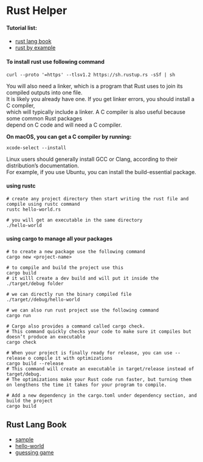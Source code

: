 # Rust Helper

#### Tutorial list:
- [rust lang book](https://doc.rust-lang.org/stable/book/title-page.html)
- [rust by example](https://doc.rust-lang.org/rust-by-example/index.html)


#### To install rust use following command
```
curl --proto '=https' --tlsv1.2 https://sh.rustup.rs -sSf | sh
```
You will also need a linker, which is a program that Rust uses to join its compiled outputs into one file. </br>
It is likely you already have one. If you get linker errors, you should install a C compiler, </br>
which will typically include a linker. A C compiler is also useful because some common Rust packages </br>
depend on C code and will need a C compiler. </br>

**On macOS, you can get a C compiler by running:** </br>
```
xcode-select --install
```
Linux users should generally install GCC or Clang, according to their distribution’s documentation. </br>
For example, if you use Ubuntu, you can install the build-essential package. </br>

#### using rustc
```
# create any project directory then start writing the rust file and compile using rustc command
rustc hello-world.rs

# you will get an executable in the same directory
./hello-world
```

#### using cargo to manage all your packages
```
# to create a new package use the following command
cargo new <project-name>

# to compile and build the project use this
cargo build
# it willl create a dev build and will put it inside the ./target/debug folder

# we can directly run the binary compiled file
./target//debug/hello-world

# we can also run rust project use the following command
cargo run

# Cargo also provides a command called cargo check. 
# This command quickly checks your code to make sure it compiles but doesn’t produce an executable
cargo check

# When your project is finally ready for release, you can use --release o compile it with optimizations
cargo build --release
# This command will create an executable in target/release instead of target/debug. 
# The optimizations make your Rust code run faster, but turning them on lengthens the time it takes for your program to compile.

# Add a new dependency in the cargo.toml under dependency section, and build the project
cargo build
```

## Rust Lang Book
- [sample](/rust-lang/sample)
- [hello-world](/rust-lang/hello-world)
- [guessing game](/rust-lang/guessing-game)